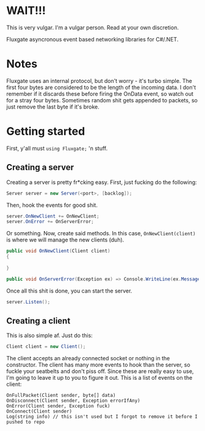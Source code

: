 # WAIT!!!
This is very vulgar. I'm a vulgar person.
Read at your own discretion.

Fluxgate asyncronous event based networking libraries for C#/.NET.

# Notes
Fluxgate uses an internal protocol, but don't worry - it's turbo simple.
The first four bytes are considered to be the length of the incoming data.
I don't remember if it discards these before firing the OnData event, so watch out for a stray four bytes.
Sometimes random shit gets appended to packets, so just remove the last byte if it's broke.

# Getting started
First, y'all must `using Fluxgate;` 'n stuff.

## Creating a server
Creating a server is pretty fr*cking easy. First, just fucking do the following:
```csharp
Server server = new Server(<port>, [backlog]);
```
Then, hook the events for good shit.
```csharp
server.OnNewClient += OnNewClient;
server.OnError += OnServerError;
```
Or something.
Now, create said methods.
In this case, `OnNewClient(client)` is where we will manage the new clients (duh).
```csharp
public void OnNewClient(Client client)
{
     
}

public void OnServerError(Exception ex) => Console.WriteLine(ex.Message);
```
Once all this shit is done, you can start the server.
```csharp
server.Listen();
```
## Creating a client
This is also simple af. Just do this:
```csharp
Client client = new Client();
```
The client accepts an already connected socket or nothing in the constructor.
The client has many more events to hook than the server, so fuckle your seatbelts and don't piss off.
Since these are really easy to use, I'm going to leave it up to you to figure it out.
This is a list of events on the client:
```
OnFullPacket(Client sender, byte[] data)
OnDisconnect(Client sender, Exception errorIfAny)
OnError(Client sender, Exception fuck)
OnConnect(Client sender)
Log(string info) // this isn't used but I forgot to remove it before I pushed to repo
```
